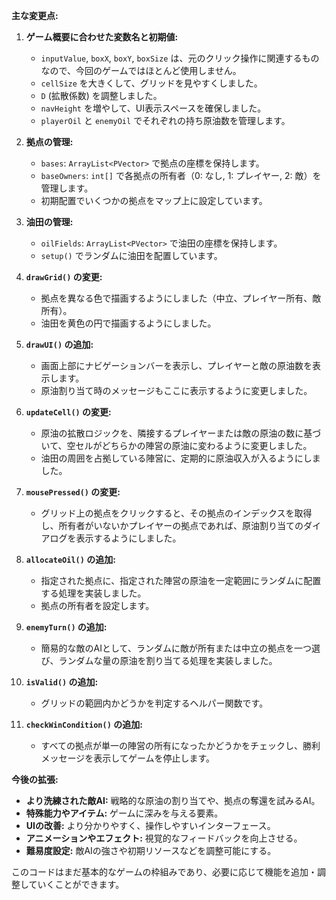 **主な変更点:**

1. **ゲーム概要に合わせた変数名と初期値:**
    *   `inputValue`, `boxX`, `boxY`, `boxSize` は、元のクリック操作に関連するものなので、今回のゲームではほとんど使用しません。
    *   `cellSize` を大きくして、グリッドを見やすくしました。
    *   `D` (拡散係数) を調整しました。
    *   `navHeight` を増やして、UI表示スペースを確保しました。
    *   `playerOil` と `enemyOil` でそれぞれの持ち原油数を管理します。

2. **拠点の管理:**
    *   `bases`: `ArrayList<PVector>` で拠点の座標を保持します。
    *   `baseOwners`: `int[]` で各拠点の所有者（0: なし, 1: プレイヤー, 2: 敵）を管理します。
    *   初期配置でいくつかの拠点をマップ上に設定しています。

3. **油田の管理:**
    *   `oilFields`: `ArrayList<PVector>` で油田の座標を保持します。
    *   `setup()` でランダムに油田を配置しています。

4. **`drawGrid()` の変更:**
    *   拠点を異なる色で描画するようにしました（中立、プレイヤー所有、敵所有）。
    *   油田を黄色の円で描画するようにしました。

5. **`drawUI()` の追加:**
    *   画面上部にナビゲーションバーを表示し、プレイヤーと敵の原油数を表示します。
    *   原油割り当て時のメッセージもここに表示するように変更しました。

6. **`updateCell()` の変更:**
    *   原油の拡散ロジックを、隣接するプレイヤーまたは敵の原油の数に基づいて、空セルがどちらかの陣営の原油に変わるように変更しました。
    *   油田の周囲を占拠している陣営に、定期的に原油収入が入るようにしました。

7. **`mousePressed()` の変更:**
    *   グリッド上の拠点をクリックすると、その拠点のインデックスを取得し、所有者がいないかプレイヤーの拠点であれば、原油割り当てのダイアログを表示するようにしました。

8. **`allocateOil()` の追加:**
    *   指定された拠点に、指定された陣営の原油を一定範囲にランダムに配置する処理を実装しました。
    *   拠点の所有者を設定します。

9. **`enemyTurn()` の追加:**
    *   簡易的な敵のAIとして、ランダムに敵が所有または中立の拠点を一つ選び、ランダムな量の原油を割り当てる処理を実装しました。

10. **`isValid()` の追加:**
    *   グリッドの範囲内かどうかを判定するヘルパー関数です。

11. **`checkWinCondition()` の追加:**
    *   すべての拠点が単一の陣営の所有になったかどうかをチェックし、勝利メッセージを表示してゲームを停止します。

**今後の拡張:**

*   **より洗練された敵AI:**  戦略的な原油の割り当てや、拠点の奪還を試みるAI。
*   **特殊能力やアイテム:**  ゲームに深みを与える要素。
*   **UIの改善:**  より分かりやすく、操作しやすいインターフェース。
*   **アニメーションやエフェクト:**  視覚的なフィードバックを向上させる。
*   **難易度設定:**  敵AIの強さや初期リソースなどを調整可能にする。

このコードはまだ基本的なゲームの枠組みであり、必要に応じて機能を追加・調整していくことができます。
